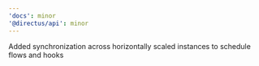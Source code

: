 ```yaml
---
'docs': minor
'@directus/api': minor
---
```


Added synchronization across horizontally scaled instances to schedule flows and hooks
